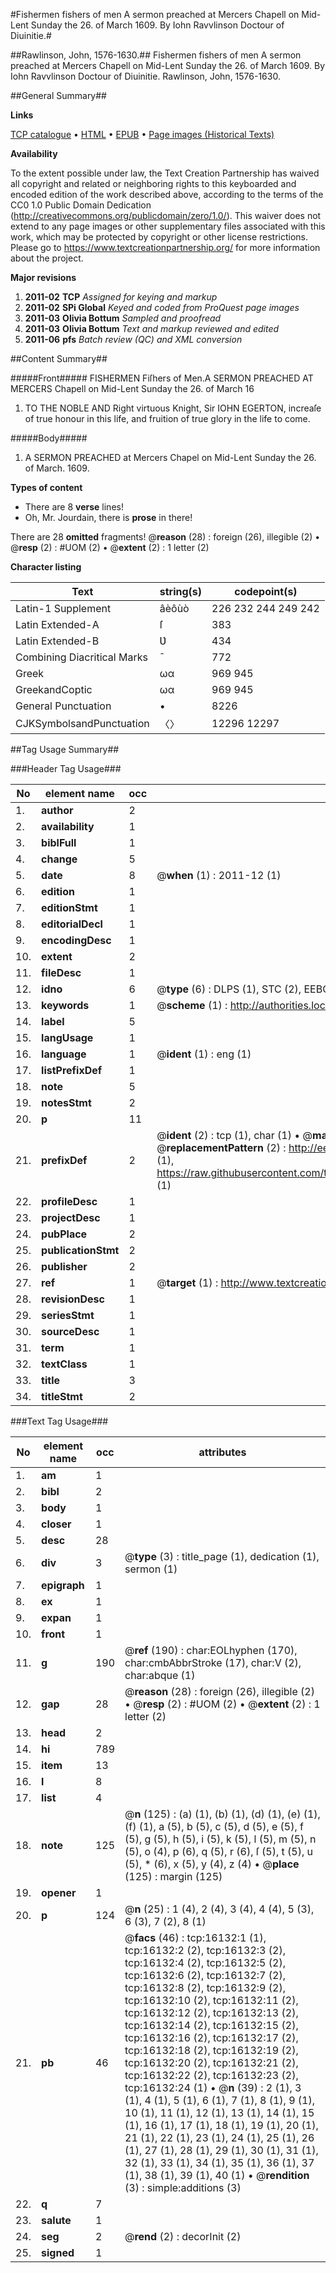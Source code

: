 #Fishermen fishers of men A sermon preached at Mercers Chapell on Mid-Lent Sunday the 26. of March 1609. By Iohn Ravvlinson Doctour of Diuinitie.#

##Rawlinson, John, 1576-1630.##
Fishermen fishers of men A sermon preached at Mercers Chapell on Mid-Lent Sunday the 26. of March 1609. By Iohn Ravvlinson Doctour of Diuinitie.
Rawlinson, John, 1576-1630.

##General Summary##

**Links**

[TCP catalogue](http://www.ota.ox.ac.uk/tcp/)  • 
[HTML](http://tei.it.ox.ac.uk/tcp/Texts-HTML/free/A10/A10496.html)  • 
[EPUB](http://tei.it.ox.ac.uk/tcp/Texts-EPUB/free/A10/A10496.epub) • 
[Page images (Historical Texts)](https://historicaltexts.jisc.ac.uk/eebo-99850896e)

**Availability**

To the extent possible under law, the Text Creation Partnership has waived all copyright and related or neighboring rights to this keyboarded and encoded edition of the work described above, according to the terms of the CC0 1.0 Public Domain Dedication (http://creativecommons.org/publicdomain/zero/1.0/). This waiver does not extend to any page images or other supplementary files associated with this work, which may be protected by copyright or other license restrictions. Please go to https://www.textcreationpartnership.org/ for more information about the project.

**Major revisions**

1. __2011-02__ __TCP__ *Assigned for keying and markup*
1. __2011-02__ __SPi Global__ *Keyed and coded from ProQuest page images*
1. __2011-03__ __Olivia Bottum__ *Sampled and proofread*
1. __2011-03__ __Olivia Bottum__ *Text and markup reviewed and edited*
1. __2011-06__ __pfs__ *Batch review (QC) and XML conversion*

##Content Summary##

#####Front#####
FISHERMEN Fiſhers of Men.A SERMON PREACHED AT MERCERS Chapell on Mid-Lent Sunday the 26. of March 16
1. TO THE NOBLE AND Right virtuous Knight, Sir IOHN EGERTON, increaſe of true honour in this life, and fruition of true glory in the life to come.

#####Body#####

1. A SERMON PREACHED at Mercers Chapel on Mid-Lent Sunday the 26. of March. 1609.

**Types of content**

  * There are 8 **verse** lines!
  * Oh, Mr. Jourdain, there is **prose** in there!

There are 28 **omitted** fragments! 
 @__reason__ (28) : foreign (26), illegible (2)  •  @__resp__ (2) : #UOM (2)  •  @__extent__ (2) : 1 letter (2)

**Character listing**


|Text|string(s)|codepoint(s)|
|---|---|---|
|Latin-1 Supplement|âèôùò|226 232 244 249 242|
|Latin Extended-A|ſ|383|
|Latin Extended-B|Ʋ|434|
|Combining             Diacritical Marks|̄|772|
|Greek|ωα|969 945|
|GreekandCoptic|ωα|969 945|
|General Punctuation|•|8226|
|CJKSymbolsandPunctuation|〈〉|12296 12297|

##Tag Usage Summary##

###Header Tag Usage###

|No|element name|occ|attributes|
|---|---|---|---|
|1.|__author__|2||
|2.|__availability__|1||
|3.|__biblFull__|1||
|4.|__change__|5||
|5.|__date__|8| @__when__ (1) : 2011-12 (1)|
|6.|__edition__|1||
|7.|__editionStmt__|1||
|8.|__editorialDecl__|1||
|9.|__encodingDesc__|1||
|10.|__extent__|2||
|11.|__fileDesc__|1||
|12.|__idno__|6| @__type__ (6) : DLPS (1), STC (2), EEBO-CITATION (1), PROQUEST (1), VID (1)|
|13.|__keywords__|1| @__scheme__ (1) : http://authorities.loc.gov/ (1)|
|14.|__label__|5||
|15.|__langUsage__|1||
|16.|__language__|1| @__ident__ (1) : eng (1)|
|17.|__listPrefixDef__|1||
|18.|__note__|5||
|19.|__notesStmt__|2||
|20.|__p__|11||
|21.|__prefixDef__|2| @__ident__ (2) : tcp (1), char (1)  •  @__matchPattern__ (2) : ([0-9\-]+):([0-9IVX]+) (1), (.+) (1)  •  @__replacementPattern__ (2) : http://eebo.chadwyck.com/downloadtiff?vid=$1&page=$2 (1), https://raw.githubusercontent.com/textcreationpartnership/Texts/master/tcpchars.xml#$1 (1)|
|22.|__profileDesc__|1||
|23.|__projectDesc__|1||
|24.|__pubPlace__|2||
|25.|__publicationStmt__|2||
|26.|__publisher__|2||
|27.|__ref__|1| @__target__ (1) : http://www.textcreationpartnership.org/docs/. (1)|
|28.|__revisionDesc__|1||
|29.|__seriesStmt__|1||
|30.|__sourceDesc__|1||
|31.|__term__|1||
|32.|__textClass__|1||
|33.|__title__|3||
|34.|__titleStmt__|2||


###Text Tag Usage###

|No|element name|occ|attributes|
|---|---|---|---|
|1.|__am__|1||
|2.|__bibl__|2||
|3.|__body__|1||
|4.|__closer__|1||
|5.|__desc__|28||
|6.|__div__|3| @__type__ (3) : title_page (1), dedication (1), sermon (1)|
|7.|__epigraph__|1||
|8.|__ex__|1||
|9.|__expan__|1||
|10.|__front__|1||
|11.|__g__|190| @__ref__ (190) : char:EOLhyphen (170), char:cmbAbbrStroke (17), char:V (2), char:abque (1)|
|12.|__gap__|28| @__reason__ (28) : foreign (26), illegible (2)  •  @__resp__ (2) : #UOM (2)  •  @__extent__ (2) : 1 letter (2)|
|13.|__head__|2||
|14.|__hi__|789||
|15.|__item__|13||
|16.|__l__|8||
|17.|__list__|4||
|18.|__note__|125| @__n__ (125) : (a) (1), (b) (1), (d) (1), (e) (1), (f) (1), a (5), b (5), c (5), d (5), e (5), f (5), g (5), h (5), i (5), k (5), l (5), m (5), n (5), o (4), p (6), q (5), r (6), ſ (5), t (5), u (5), * (6), x (5), y (4), z (4)  •  @__place__ (125) : margin (125)|
|19.|__opener__|1||
|20.|__p__|124| @__n__ (25) : 1 (4), 2 (4), 3 (4), 4 (4), 5 (3), 6 (3), 7 (2), 8 (1)|
|21.|__pb__|46| @__facs__ (46) : tcp:16132:1 (1), tcp:16132:2 (2), tcp:16132:3 (2), tcp:16132:4 (2), tcp:16132:5 (2), tcp:16132:6 (2), tcp:16132:7 (2), tcp:16132:8 (2), tcp:16132:9 (2), tcp:16132:10 (2), tcp:16132:11 (2), tcp:16132:12 (2), tcp:16132:13 (2), tcp:16132:14 (2), tcp:16132:15 (2), tcp:16132:16 (2), tcp:16132:17 (2), tcp:16132:18 (2), tcp:16132:19 (2), tcp:16132:20 (2), tcp:16132:21 (2), tcp:16132:22 (2), tcp:16132:23 (2), tcp:16132:24 (1)  •  @__n__ (39) : 2 (1), 3 (1), 4 (1), 5 (1), 6 (1), 7 (1), 8 (1), 9 (1), 10 (1), 11 (1), 12 (1), 13 (1), 14 (1), 15 (1), 16 (1), 17 (1), 18 (1), 19 (1), 20 (1), 21 (1), 22 (1), 23 (1), 24 (1), 25 (1), 26 (1), 27 (1), 28 (1), 29 (1), 30 (1), 31 (1), 32 (1), 33 (1), 34 (1), 35 (1), 36 (1), 37 (1), 38 (1), 39 (1), 40 (1)  •  @__rendition__ (3) : simple:additions (3)|
|22.|__q__|7||
|23.|__salute__|1||
|24.|__seg__|2| @__rend__ (2) : decorInit (2)|
|25.|__signed__|1||
